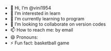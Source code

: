 - 👋 Hi, I’m @vini1954
- 👀 I’m interested in learn
- 🌱 I’m currently learning to program
- 💞️ I’m looking to collaborate on version codes
- 📫 How to reach me: by email
- 😄 Pronouns: 
- ⚡ Fun fact: basketball game

<!---
vini1954/vini1954 is a ✨ special ✨ repository because its `README.md` (this file) appears on your GitHub profile.
You can click the Preview link to take a look at your changes.
--->
